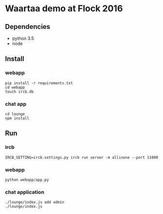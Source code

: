 # Waartaa demo at Flock 2016

## Dependencies

- python 3.5
- node


## Install

### webapp

```
pip install -r requirements.txt
cd webapp
touch ircb.db
```

### chat app

```
cd lounge
npm install
```

## Run

### ircb

``IRCB_SETTING=ircb.settings.py ircb run server -m allinone --port 11000``

### webapp
```
python webapp/app.py
```

### chat application
```
./lounge/index.js add admin
./lounge/index.js
```
